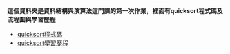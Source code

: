 **這個資料夾是資料結構與演算法這門課的第一次作業，裡面有quicksort程式碼及流程圖與學習歷程**
* [quicksort程式碼](https://github.com/jason880111/My-learning-note/blob/master/HW1/quicksort_06170229.py)
* [quicksort學習歷程](https://github.com/jason880111/My-learning-note/blob/master/HW1/quicksort%E6%B5%81%E7%A8%8B%E5%9C%96%E8%88%87%E5%AD%B8%E7%BF%92%E6%AD%B7%E7%A8%8B.md)
